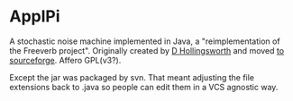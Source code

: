 ApplPi
======

A stochastic noise machine implemented in Java, a "reimplementation of the Freeverb project". Originally created by [D Hollingsworth](https://github.com/hollingsworthd) and moved [to sourceforge](https://sourceforge.net/p/applpi). Affero GPL(v3?). 

Except the jar was packaged by svn. That meant adjusting the file extensions back to .java so people can edit them in a VCS agnostic way.